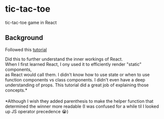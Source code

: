 # tic-tac-toe

tic-tac-toe game in React

## Background

Followed this [tutorial](https://reactjs.org/tutorial/tutorial.html)

Did this to further understand the inner workings of React.<br>
When I first learned React, I ony used it to efficiently render "static" components,<br>
as React would call them. I didn't know how to use state or when to
use function components vs class components. I didn't even have a deep understanding
of props. This tutorial did a great job of explaining those concepts.*



####
\*Although I wish they added parenthesis to make the helper function that determined
the winner more readable (I was confused for a while til I looked up JS operator precedence 😭)
